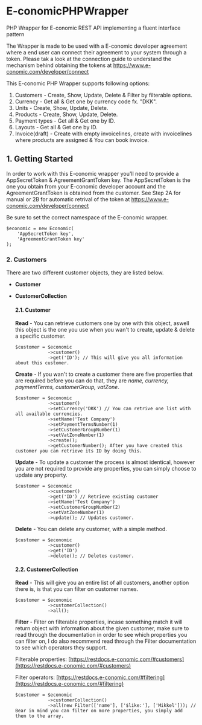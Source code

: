 # E-conomicPHPWrapper
PHP Wrapper for E-conomic REST API implementing a fluent interface pattern

The Wrapper is made to be used with a E-conomic developer agreement where a end user can connect their agreement to your system through a token. Please tak a look at the connection guide to understand the mechanism behind obtaining the tokens at https://www.e-conomic.com/developer/connect

This E-conomic PHP Wrapper supports following options:
1. Customers - Create, Show, Update, Delete & Filter by filterable options.
2. Currency - Get all & Get one by currency code fx. "DKK".
3. Units - Create, Show, Update, Delete.
4. Products - Create, Show, Update, Delete.
5. Payment types - Get all & Get one by ID.
6. Layouts - Get all & Get one by ID.
7. Invoice(draft) - Create with empty invoicelines, create with invoicelines where products are assigned & You can book invoice.

## 1. Getting Started

In order to work with this E-conomic wrapper you'll need to provide a AppSecretToken & AgreementGrantToken key. The AppSecretToken is the one you obtain from your E-conomic developer account and the AgreementGrantToken is obtained from the customer. See Step 2A for manual or 2B for automatic retrival of the token at https://www.e-conomic.com/developer/connect

Be sure to set the correct namespace of the E-conomic wrapper.

```
$economic = new Economic(
    'AppSecretToken key',
    'AgreementGrantToken key'
); 
```



### 2. Customers 

There are two different customer objects, they are listed below.

* **Customer**
* **CustomerCollection**
    
    #### 2.1. Customer
    **Read** - You can retrieve customers one by one with this object, aswell this object is the one you use when you wan't to create,       update & delete a specific customer.
    
    ```
    $customer = $economic
                ->customer()
                ->get('ID'); // This will give you all information about this customer.
    ```
    
    **Create** - If you wan't to create a customer there are five properties that are required before you can do that, they are *name,       currency, paymentTerms, customerGroup, vatZone*. 
    
    ```
    $customer = $economic
                ->customer()
                ->setCurrency('DKK') // You can retrive one list with all available currencies.
                ->setName('Test Company')
                ->setPaymentTermsNumber(1)
                ->setCustomerGroupNumber(1)
                ->setVatZoneNumber(1)
                ->create();
                ->getCustomerNumber(); After you have created this customer you can retrieve its ID by doing this.
    ```
    
    **Update** - To update a customer the process is almost identical, however you are not required to provide any properties, you can       simply choose to update any property.
    
    ```
    $customer = $economic
                ->customer()
                ->get('ID') // Retrieve existing customer
                ->setName('Test Company')
                ->setCustomerGroupNumber(2)
                ->setVatZoneNumber(1)
                ->update(); // Updates customer.
    ```
    
    **Delete** - You can delete any customer, with a simple method.
    
    ```
    $customer = $economic
                ->customer()
                ->get('ID')
                ->delete(); // Deletes customer.
    ```
    
    #### 2.2. CustomerCollection
    **Read** - This will give you an entire list of all customers, another option there is, is that you can filter on customer names.
    
    ```
    $customer = $economic
                ->customerCollection()
                ->all();
    ```
    
    **Filter** - Filter on filterable properties, incase something match it will return object with information about the given             customer, make sure to read through the documentation in order to see which properties you can filter on, I do also recommend read       through the Filter documentation to see which operators they support.  
    
    Filterable properties: [https://restdocs.e-conomic.com/#customers](https://restdocs.e-conomic.com/#customers)
    
    Filter operators: [https://restdocs.e-conomic.com/#filtering](https://restdocs.e-conomic.com/#filtering) 
    
    ```
    $customer = $economic
                ->customerCollection()
                ->all(new Filter(['name'], ['$like:'], ['Mikkel'])); // Bear in mind you can filter on more properties, you simply add                                                                           them to the array.
    ```

